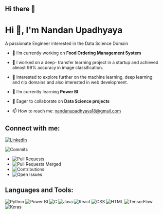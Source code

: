 ## Hi there 👋

<!--
**Nandan-Upadhyaya/Nandan-Upadhyaya** is a ✨ _special_ ✨ repository because its `README.md` (this file) appears on your GitHub profile.

Here are some ideas to get you started:

- 🔭 I’m currently working on ...
- 🌱 I’m currently learning ...
- 👯 I’m looking to collaborate on ...
- 🤔 I’m looking for help with ...
- 💬 Ask me about ...
- 📫 How to reach me: ...
- 😄 Pronouns: ...
- ⚡ Fun fact: ...
-->

# Hi 👋, I'm Nandan Upadhyaya

A passionate Engineer interested in the Data Science Domain

- 🔭 I’m currently working on **Food Ordering Management System**
- 🔭 I worked on a deep- transfer learning project in a startup and achieved almost 99% accuracy in image classification.
- 🔭 Interested to explore further on the machine learning, deep learning and nlp domains and also interested in web development.
- 🌱 I’m currently learning **Power BI**
- 🤝 Eager to collaborate on **Data Science projects**

- 📫 How to reach me: [nandanupadhyaya18@gmail.com](mailto:nandanupadhyaya18@gmail.com)

## Connect with me:
[![LinkedIn](https://img.shields.io/badge/-LinkedIn-blue)](hhttps://linkedin.com/in/nandan-upadhyaya-b15385247)

 ![Commits](https://img.shields.io/github/commit-activity/m/nandanupadhyaya?logo=github&style=flat)
- ![Pull Requests](https://img.shields.io/github/issues-pr/nandanupadhyaya/your-repository-name?logo=github&style=flat)
- ![Pull Requests Merged](https://img.shields.io/github/issues-pr-closed/nandanupadhyaya/your-repository-name?logo=github&style=flat)
- ![Contributions](https://img.shields.io/github/last-commit/nandanupadhyaya?logo=github&style=flat)
- ![Open Issues](https://img.shields.io/github/issues/nandanupadhyaya/your-repository-name?logo=github&style=flat)
  
## Languages and Tools:
![Python](https://img.shields.io/badge/-Python-black?logo=python&style=flat)
![Power BI](https://img.shields.io/badge/-PowerBI-F2C811?logo=power-bi&style=flat)
![C](https://img.shields.io/badge/-C-black?logo=c&style=flat)
![Java](https://img.shields.io/badge/-Java-red?logo=java&style=flat)
![React](https://img.shields.io/badge/-React-61DAFB?logo=react&style=flat)
![CSS](https://img.shields.io/badge/-CSS-1572B6?logo=css3&style=flat)
![HTML](https://img.shields.io/badge/-HTML-E34F26?logo=html5&style=flat)
![TensorFlow](https://img.shields.io/badge/-TensorFlow-FF6F00?logo=tensorflow&style=flat)
![Keras](https://img.shields.io/badge/-Keras-D00000?logo=keras&style=flat)
